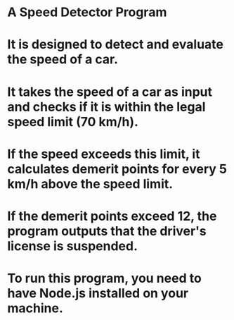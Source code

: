 # A Speed Detector Program

# It is designed to detect and evaluate the speed of a  car.
# It takes the speed of a car as input and checks if it is within the legal speed limit (70 km/h). 
# If the speed exceeds this limit, it calculates demerit points for every 5 km/h above the speed limit. 
# If the demerit points exceed 12, the program outputs that the driver's license is suspended.


# To run this program, you need to have Node.js installed on your machine.